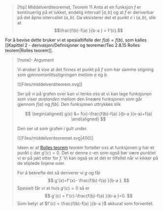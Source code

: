 > [!tip] Middelverditeoremet, Teorem 11
> Anta at en funksjon $f$ er kontinuerlig på et lukket, endelig intervall $[a,b]$ og at $f$ er deriverbar på det åpne intervallet $(a,b)$. Da eksisterer det et punkt $c$ i $(a,b)$, slik at 
> $$\frac{f(b)-f(a) }{b-a } = f'(c).$$


For å bevise dette bruker vi et spesialtilfelle der $f(a) = f(b)$, som kalles [[Kapittel 2 - derivasjon/Definisjoner og teoremer/Teo 2.8.15 Rolles teorem|Rolles teorem]].

> [!note]- Argument 
> 
> Vi ønsker å vise at det finnes et punkt på $f$ som har samme stigning som gjennomsnittsstigningen mellom $a$ og $b$.
> 
> ![[Files/middelverditeorem.svg]]
> 
> Ser på vi på grafen over kan vi tenke oss at vi kan lage funksjonen som viser *avstanden* mellom den lineære funksjonen som går gjennom $f(a)$ og $f(b)$. Den funksjonen uttrykkes slik
> 
> $$
> \begin{aligned}   g(x)  &= f(x)-\frac{f(b)-f(a) }{b-a }(x-a)+f(a) \end{aligned} 
> $$
> 
> Den ser ut som grafen i gult under.
> 
> ![[Files/middelveriteoremet.svg|400]]
> 
> Ideen er at [Rolles teorem](Kapittel%202%20-%20derivasjon/2.8.3.2%20Rolles%20teorem.md) teorem forteller oss at funksjonen $g$ har et punkt $c$ der $g'(c) = 0$. Det er denne $c$-en som også bør være punktet vi er på jakt etter for $f$. Vi kan også se at det er tilfellet når vi kikker på de stiplede linjene over.
> 
> For å bekrefte det så deriverer vi $g$ og får
> $$
> g'(x)=f'(x)- \frac{f(b)-f(a) }{b-a }.
> $$
> Spesielt får vi at hvis $g'(c) = 0$ så er 
> $$
> g'(c) = f'(c)-\frac{f(b)-f(a) }{b-a }=0.
> $$
> Som betyr at $f'(c) = \frac{f(b)-f(a) }{b-a }$ akkurat som forventet.

